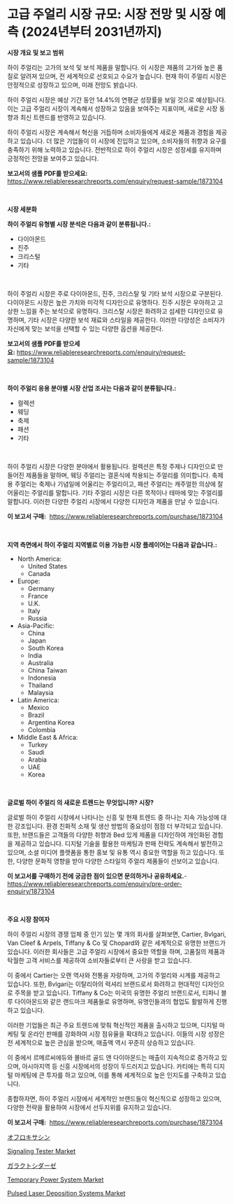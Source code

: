 <p><h1>고급 주얼리 시장 규모: 시장 전망 및 시장 예측 (2024년부터 2031년까지)</h1></p><p><strong>시장 개요 및 보고 범위</strong></p>
<p><p>하이 주얼리는 고가의 보석 및 보석 제품을 말합니다. 이 시장은 제품의 고가와 높은 품질로 알려져 있으며, 전 세계적으로 선호되고 수요가 높습니다. 현재 하이 주얼리 시장은 안정적으로 성장하고 있으며, 미래 전망도 밝습니다.</p><p>하이 주얼리 시장은 예상 기간 동안 14.4%의 연평균 성장률을 보일 것으로 예상됩니다. 이는 고급 주얼리 시장이 계속해서 성장하고 있음을 보여주는 지표이며, 새로운 시장 동향과 최신 트렌드를 반영하고 있습니다.</p><p>하이 주얼리 시장은 계속해서 혁신을 거듭하며 소비자들에게 새로운 제품과 경험을 제공하고 있습니다. 더 많은 기업들이 이 시장에 진입하고 있으며, 소비자들의 취향과 요구를 충족하기 위해 노력하고 있습니다. 전반적으로 하이 주얼리 시장은 성장세를 유지하며 긍정적인 전망을 보여주고 있습니다.</p></p>
<p><strong>보고서의 샘플 PDF를 받으세요:</strong> <a href="https://www.reliableresearchreports.com/enquiry/request-sample/1873104">https://www.reliableresearchreports.com/enquiry/request-sample/1873104</a></p>
<p>&nbsp;</p>
<p><strong>시장 세분화</strong></p>
<p><strong>하이 주얼리 유형별 시장 분석은 다음과 같이 분류됩니다.:</strong></p>
<p><ul><li>다이아몬드</li><li>진주</li><li>크리스털</li><li>기타</li></ul></p>
<p>&nbsp;</p>
<p><p>하이 주얼리 시장은 주로 다이아몬드, 진주, 크리스탈 및 기타 보석 시장으로 구분된다. 다이아몬드 시장은 높은 가치와 미각적 디자인으로 유명하다. 진주 시장은 우아하고 고상한 느낌을 주는 보석으로 유명하다. 크리스탈 시장은 화려하고 섬세한 디자인으로 유명하며, 기타 시장은 다양한 보석 재료와 스타일을 제공한다. 이러한 다양성은 소비자가 자신에게 맞는 보석을 선택할 수 있는 다양한 옵션을 제공한다.</p></p>
<p><strong>보고서의 샘플 PDF를 받으세요:</strong>&nbsp;<a href="https://www.reliableresearchreports.com/enquiry/request-sample/1873104">https://www.reliableresearchreports.com/enquiry/request-sample/1873104</a></p>
<p>&nbsp;</p>
<p><strong> 하이 주얼리 응용 분야별 시장 산업 조사는 다음과 같이 분류됩니다.:</strong></p>
<p><ul><li>컬렉션</li><li>웨딩</li><li>축제</li><li>패션</li><li>기타</li></ul></p>
<p>&nbsp;</p>
<p><p>하이 주얼리 시장은 다양한 분야에서 활용됩니다. 컬렉션은 특정 주제나 디자인으로 만들어진 제품들을 말하며, 웨딩 주얼리는 결혼식에 착용되는 주얼리를 의미합니다. 축제용 주얼리는 축제나 기념일에 어울리는 주얼리이고, 패션 주얼리는 캐주얼한 의상에 잘 어울리는 주얼리를 말합니다. 기타 주얼리 시장은 다른 목적이나 테마에 맞는 주얼리를 말합니다. 이러한 다양한 주얼리 시장에서 다양한 디자인과 제품을 만날 수 있습니다.</p></p>
<p><strong>이 보고서 구매:</strong>&nbsp; <a href="https://www.reliableresearchreports.com/purchase/1873104">https://www.reliableresearchreports.com/purchase/1873104</a></p>
<p>&nbsp;</p>
<p><strong>지역 측면에서 하이 주얼리 지역별로 이용 가능한 시장 플레이어는 다음과 같습니다.:</strong></p>
<p><ul>
    <li>
        North America:
        <ul>
            <li>United States</li>
            <li>Canada</li>
        </ul>
    </li>
    <li>
        Europe:
        <ul>
            <li>Germany</li>
            <li>France</li>
            <li>U.K.</li>
            <li>Italy</li>
            <li>Russia</li>
        </ul>
    </li>
    <li>
        Asia-Pacific:
        <ul>
            <li>China</li>
            <li>Japan</li>
            <li>South Korea</li>
            <li>India</li>
            <li>Australia</li>
            <li>China Taiwan</li>
            <li>Indonesia</li>
            <li>Thailand</li>
            <li>Malaysia</li>
        </ul>
    </li>
    <li>
        Latin America:
        <ul>
            <li>Mexico</li>
            <li>Brazil</li>
            <li>Argentina Korea</li>
            <li>Colombia</li>
        </ul>
    </li>
    <li>
        Middle East & Africa:
        <ul>
            <li>Turkey</li>
            <li>Saudi</li>
            <li>Arabia</li>
            <li>UAE</li>
            <li>Korea</li>
        </ul>
    </li>
    </ul></p>
<p>&nbsp;</p>
<p><strong>글로벌 하이 주얼리 의 새로운 트렌드는 무엇입니까? 시장?</strong></p>
<p><p>글로벌 하이 주얼리 시장에서 나타나는 신흥 및 현재 트렌드 중 하나는 지속 가능성에 대한 강조입니다. 환경 친화적 소재 및 생산 방법의 중요성이 점점 더 부각되고 있습니다. 또한, 브랜드들은 고객들의 다양한 취향과 Bed 있게 제품을 디자인하여 개인화된 경험을 제공하고 있습니다. 디지털 기술을 활용한 마케팅과 판매 전략도 계속해서 발전하고 있으며, 소셜 미디어 플랫폼을 통한 홍보 및 유통 역시 중요한 역할을 하고 있습니다. 또한, 다양한 문화적 영향을 받아 다양한 스타일의 주얼리 제품들이 선보이고 있습니다.</p></p>
<p><strong>이 보고서를 구매하기 전에 궁금한 점이 있으면 문의하거나 공유하세요.</strong>- <a href="https://www.reliableresearchreports.com/enquiry/pre-order-enquiry/1873104">https://www.reliableresearchreports.com/enquiry/pre-order-enquiry/1873104</a></p>
<p>&nbsp;</p>
<p><strong>주요 시장 참여자</strong></p>
<p><p>하이 주얼리 시장의 경쟁 업체 중 인기 있는 몇 개의 회사를 살펴보면, Cartier, Bvlgari, Van Cleef & Arpels, Tiffany & Co 및 Chopard와 같은 세계적으로 유명한 브랜드가 있습니다. 이러한 회사들은 고급 주얼리 시장에서 중요한 역할을 하며, 고품질의 제품과 탁월한 고객 서비스를 제공하여 소비자들로부터 큰 사랑을 받고 있습니다.</p><p>이 중에서 Cartier는 오랜 역사와 전통을 자랑하며, 고가의 주얼리와 시계를 제공하고 있습니다. 또한, Bvlgari는 이탈리아의 럭셔리 브랜드로서 화려하고 현대적인 디자인으로 주목을 받고 있습니다. Tiffany & Co는 미국의 유명한 주얼리 브랜드로서, 티파니 블루 다이아몬드와 같은 랜드마크 제품들로 유명하며, 유명인들과의 협업도 활발하게 진행하고 있습니다.</p><p>이러한 기업들은 최근 주요 트렌드에 맞춰 혁신적인 제품을 출시하고 있으며, 디지털 마케팅 및 온라인 판매를 강화하여 시장 점유율을 확대하고 있습니다. 이들의 시장 성장은 전 세계적으로 높은 관심을 받으며, 매출액 역시 꾸준히 상승하고 있습니다.</p><p>이 중에서 르메르씨에듀와 몰바르 골드 앤 다이아몬드는 매출이 지속적으로 증가하고 있으며, 아시아지역 등 신흥 시장에서의 성장이 두드러지고 있습니다. 카티에는 특히 디지털 마케팅에 큰 투자를 하고 있으며, 이를 통해 세계적으로 높은 인지도를 구축하고 있습니다.</p><p>종합하자면, 하이 주얼리 시장에서 세계적인 브랜드들이 혁신적으로 성장하고 있으며, 다양한 전략을 활용하여 시장에서 선두지위를 유지하고 있습니다.</p></p>
<p><strong>이 보고서 구매:</strong>&nbsp;&nbsp;<a href="https://www.reliableresearchreports.com/purchase/1873104">https://www.reliableresearchreports.com/purchase/1873104</a></p>
<p><p><a href="https://github.com/cnnriuez22368/Market-Research-Report-List-1/blob/main/76496352903.md">オフロキサシン</a></p><p><a href="https://view.publitas.com/reportprime-1/signaling-tester-market-size-focuses-on-market-dynamics-in-depth-analysis-and-future-projections-of-its-market-forecasted-for-period-from-2024-to-2031/">Signaling Tester Market</a></p><p><a href="https://github.com/zekaoe592392/Market-Research-Report-List-1/blob/main/68408442902.md">ガラクトシダーゼ</a></p><p><a href="https://issuu.com/reportprime-2/docs/temporary-power-system-market-size-2030.pptx">Temporary Power System Market</a></p><p><a href="https://github.com/Krish2023na/Market-Research-Report-List-3/blob/main/pulsed-laser-deposition-systems-market.md">Pulsed Laser Deposition Systems Market</a></p></p>
